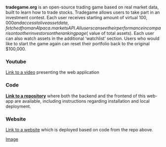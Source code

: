**tradegame.org** is an open-source trading game based on real market data, built to learn how to trade stocks. 
Tradegame allows users to take part in an investment contest. Each user receives starting amount 
of virtual $100,000 and access to live asset data, fetched from an Alpaca.markets API. All users can see 
their performance in comparison to other investors on the ranking page ($ value of total assets). 
Each user can also watch assets in the additional ‘watchlist’ section. 
Users who would like to start the game again can reset their portfolio back to the original $100,000.

### Youtube
[Link to a video](https://www.youtube.com/watch?v=2Tx3v-we-v4) presenting the web application

### Code
**[Link to a repository](https://github.com/c4rt0/tradegame.org)** where both the backend and the frontend of this web-app are available,
including instructions regarding installation and local deployment.

### Website
[Link to a website](http://www.tradegame.org) which is deployed based on code from the repo above.


[Image](src)
